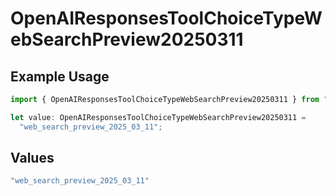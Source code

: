 # OpenAIResponsesToolChoiceTypeWebSearchPreview20250311

## Example Usage

```typescript
import { OpenAIResponsesToolChoiceTypeWebSearchPreview20250311 } from "@openrouter/sdk/models";

let value: OpenAIResponsesToolChoiceTypeWebSearchPreview20250311 =
  "web_search_preview_2025_03_11";
```

## Values

```typescript
"web_search_preview_2025_03_11"
```
